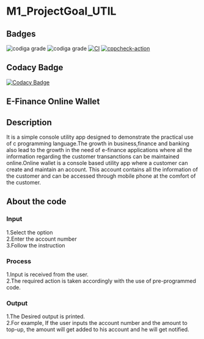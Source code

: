 # M1_ProjectGoal_UTIL

## Badges
![codiga grade](https://api.codiga.io/project/31812/score/svg)
![codiga grade](https://api.codiga.io/project/31812/status/svg)
[![CI](https://github.com/ShaileshJayaprakash/M1_ProjectGoal_-UTIL-/actions/workflows/build.yml/badge.svg)](https://github.com/ShaileshJayaprakash/M1_ProjectGoal_-UTIL-/actions/workflows/build.yml)
[![cppcheck-action](https://github.com/ShaileshJayaprakash/M1_ProjectGoal_-UTIL-/actions/workflows/cppcheck.yml/badge.svg)](https://github.com/ShaileshJayaprakash/M1_ProjectGoal_-UTIL-/actions/workflows/cppcheck.yml)

## Codacy Badge
[![Codacy Badge](https://app.codacy.com/project/badge/Grade/ccd2f3bbff69441c98c374ed508ec0e5)](https://www.codacy.com/gh/ShaileshJayaprakash/M1_ProjectGoal_-UTIL-/dashboard?utm_source=github.com&amp;utm_medium=referral&amp;utm_content=ShaileshJayaprakash/M1_ProjectGoal_-UTIL-&amp;utm_campaign=Badge_Grade)

## E-Finance Online Wallet

## Description
It is a simple console utility app designed to demonstrate the practical use of c programming language.The growth in business,finance and banking also lead to the growth in the need of e-finance applications where all the information regarding the customer transanctions can be maintained online.Online wallet is a console based utility app where a customer can create and maintain an account. This account contains all the information of the customer and can be accessed through mobile phone at the comfort of the customer.

## About the code
### Input
1.Select the option  
2.Enter the account number  
3.Follow the instruction  

### Process
1.Input is received from the user.  
2.The required action is taken accordingly with the use of pre-programmed code.   

### Output
1.The Desired output is printed.  
2.For example, If the user inputs the account number and the amount to top-up, the amount will get added to his account and he will get notified.  
